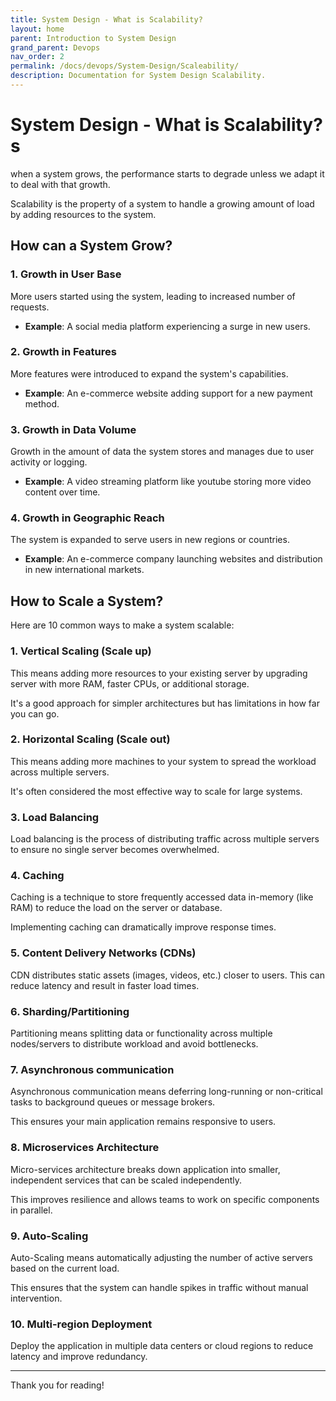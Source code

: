 ```yaml
---
title: System Design - What is Scalability?
layout: home
parent: Introduction to System Design
grand_parent: Devops
nav_order: 2
permalink: /docs/devops/System-Design/Scaleability/
description: Documentation for System Design Scalability.
---
```


# System Design - What is Scalability?s

when a system grows, the performance starts to degrade unless we adapt it to deal with that growth.


Scalability is the property of a system to handle a growing amount of load by adding resources to the system.

## How can a System Grow?


### 1. Growth in User Base

More users started using the system, leading to increased number of requests.

   - **Example**: A social media platform experiencing a surge in new users.

### 2. Growth in Features

More features were introduced to expand the system's capabilities.

   - **Example**: An e-commerce website adding support for a new payment method.

### 3. Growth in Data Volume

Growth in the amount of data the system stores and manages due to user activity or logging.

   - **Example**: A video streaming platform like youtube storing more video content over time.

### 4. Growth in Geographic Reach

The system is expanded to serve users in new regions or countries.

   - **Example**: An e-commerce company launching websites and distribution in new international markets.


## How to Scale a System?

Here are 10 common ways to make a system scalable:

### 1. Vertical Scaling (Scale up)

This means adding more resources to your existing server by upgrading server with more RAM, faster CPUs, or additional storage.

It's a good approach for simpler architectures but has limitations in how far you can go.


### 2. Horizontal Scaling (Scale out)

This means adding more machines to your system to spread the workload across multiple servers.

It's often considered the most effective way to scale for large systems.


### 3. Load Balancing

Load balancing is the process of distributing traffic across multiple servers to ensure no single server becomes overwhelmed.


### 4. Caching

Caching is a technique to store frequently accessed data in-memory (like RAM) to reduce the load on the server or database.

Implementing caching can dramatically improve response times.

### 5. Content Delivery Networks (CDNs)

CDN distributes static assets (images, videos, etc.) closer to users. This can reduce latency and result in faster load times.


### 6. Sharding/Partitioning

Partitioning means splitting data or functionality across multiple nodes/servers to distribute workload and avoid bottlenecks.


### 7. Asynchronous communication

Asynchronous communication means deferring long-running or non-critical tasks to background queues or message brokers.

This ensures your main application remains responsive to users.


### 8. Microservices Architecture

Micro-services architecture breaks down application into smaller, independent services that can be scaled independently.

This improves resilience and allows teams to work on specific components in parallel.


### 9. Auto-Scaling
Auto-Scaling means automatically adjusting the number of active servers based on the current load.

This ensures that the system can handle spikes in traffic without manual intervention.


### 10. Multi-region Deployment

Deploy the application in multiple data centers or cloud regions to reduce latency and improve redundancy.

---

Thank you for reading!
